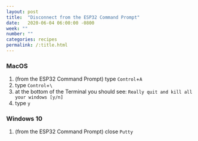 ```yaml
---
layout: post
title:  "Disconnect from the ESP32 Command Prompt"
date:   2020-06-04 06:00:00 -0800
week: ""
number: ""
categories: recipes
permalink: /:title.html
---
```


### MacOS

1. (from the ESP32 Command Prompt) type `Control`+`A`
2. type `Control`+`\`
3. at the bottom of the Terminal you should see: `Really quit and kill all your windows [y/n]`
4. type `y`

### Windows 10

1. (from the ESP32 Command Prompt) close `Putty`
